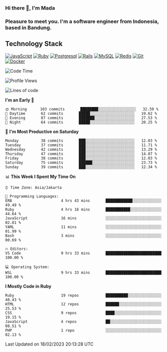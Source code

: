 ### Hi there 👋, I'm Mada
### Pleasure to meet you. I'm a software engineer from Indonesia, based in Bandung.

## Technology Stack

[![JavaScript](https://img.shields.io/badge/-JavaScript-%23F7DF1C?style=flat-square&logo=javascript&logoColor=000000&labelColor=%23F7DF1C&color=%23FFCE5A)](https://www.javascript.com/)
[![Ruby](https://img.shields.io/badge/Ruby-CC342D?style=flat-square&logo=ruby&logoColor=white)](https://www.ruby-lang.org/en/)
[![Postgresql](https://img.shields.io/badge/PostgreSQL-316192?style=flat-square&logo=postgresql&logoColor=ffffff)](https://www.postgresql.org/)
[![Rails](https://img.shields.io/badge/Ruby_on_Rails-CC0000?style=flat-square&logo=ruby-on-rails&logoColor=white)](https://rubyonrails.org/)
[![MySQL](https://img.shields.io/badge/-MySQL-4479A1?style=flat-square&logo=MySQL&logoColor=ffffff)](https://www.mysql.com/)
[![Redis](https://img.shields.io/badge/-Redis-DC382D?style=flat-square&logo=Redis&logoColor=ffffff)](https://redis.io/)
[![Git](https://img.shields.io/badge/-Git-%23F05032?style=flat-square&logo=git&logoColor=%23ffffff)](https://git-scm.com/)
[![Docker](https://img.shields.io/badge/-Docker-2496ED?style=flat-square&logo=docker&logoColor=ffffff)](https://www.docker.com/)
<!--
**madaarya/madaarya** is a ✨ _special_ ✨ repository because its `README.md` (this file) appears on your GitHub profile.

Here are some ideas to get you started:

- 🔭 I’m currently working on ...
- 🌱 I’m currently learning ...
- 👯 I’m looking to collaborate on ...
- 🤔 I’m looking for help with ...
- 💬 Ask me about ...
- 📫 How to reach me: ...
- 😄 Pronouns: ...
- ⚡ Fun fact: ...
-->
<!--START_SECTION:waka-->
![Code Time](http://img.shields.io/badge/Code%20Time-5%2C200%20hrs%2013%20mins-blue)

![Profile Views](http://img.shields.io/badge/Profile%20Views-0-blue)

![Lines of code](https://img.shields.io/badge/From%20Hello%20World%20I%27ve%20Written-2%20Million%20lines%20of%20code-blue)

**I'm an Early 🐤** 

```text
🌞 Morning      103 commits       ████████░░░░░░░░░░░░░░░░░   32.59 % 
🌆 Daytime       62 commits       █████░░░░░░░░░░░░░░░░░░░░   19.62 % 
🌃 Evening       87 commits       ███████░░░░░░░░░░░░░░░░░░   27.53 % 
🌙 Night         64 commits       █████░░░░░░░░░░░░░░░░░░░░   20.25 % 

```
📅 **I'm Most Productive on Saturday** 

```text
Monday          38 commits       ███░░░░░░░░░░░░░░░░░░░░░░   12.03 % 
Tuesday         37 commits       ███░░░░░░░░░░░░░░░░░░░░░░   11.71 % 
Wednesday       42 commits       ███░░░░░░░░░░░░░░░░░░░░░░   13.29 % 
Thursday        47 commits       ███░░░░░░░░░░░░░░░░░░░░░░   14.87 % 
Friday          38 commits       ███░░░░░░░░░░░░░░░░░░░░░░   12.03 % 
Saturday        75 commits       ██████░░░░░░░░░░░░░░░░░░░   23.73 % 
Sunday          39 commits       ███░░░░░░░░░░░░░░░░░░░░░░   12.34 % 

```


📊 **This Week I Spent My Time On** 

```text
⌚︎ Time Zone: Asia/Jakarta

💬 Programming Languages: 
ERB                      4 hrs 43 mins       ████████████░░░░░░░░░░░░░   49.49 % 
Ruby                     4 hrs 16 mins       ███████████░░░░░░░░░░░░░░   44.64 % 
JavaScript               16 mins             ░░░░░░░░░░░░░░░░░░░░░░░░░   02.81 % 
YAML                     11 mins             ░░░░░░░░░░░░░░░░░░░░░░░░░   01.99 % 
Bash                     3 mins              ░░░░░░░░░░░░░░░░░░░░░░░░░   00.69 % 

🔥 Editors: 
VS Code                  9 hrs 33 mins       █████████████████████████   100.00 % 

💻 Operating System: 
WSL                      9 hrs 33 mins       █████████████████████████   100.00 % 

```

**I Mostly Code in Ruby** 

```text
Ruby                     19 repos            ██████████░░░░░░░░░░░░░░░   40.43 % 
HTML                     12 repos            ██████░░░░░░░░░░░░░░░░░░░   25.53 % 
CSS                      9 repos             ████░░░░░░░░░░░░░░░░░░░░░   19.15 % 
JavaScript               4 repos             ██░░░░░░░░░░░░░░░░░░░░░░░   08.51 % 
PHP                      1 repo              ░░░░░░░░░░░░░░░░░░░░░░░░░   02.13 % 

```



 Last Updated on 18/02/2023 20:13:28 UTC
<!--END_SECTION:waka-->

